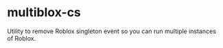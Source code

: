 # multiblox-cs
 Utility to remove Roblox singleton event so you can run multiple instances of Roblox.
